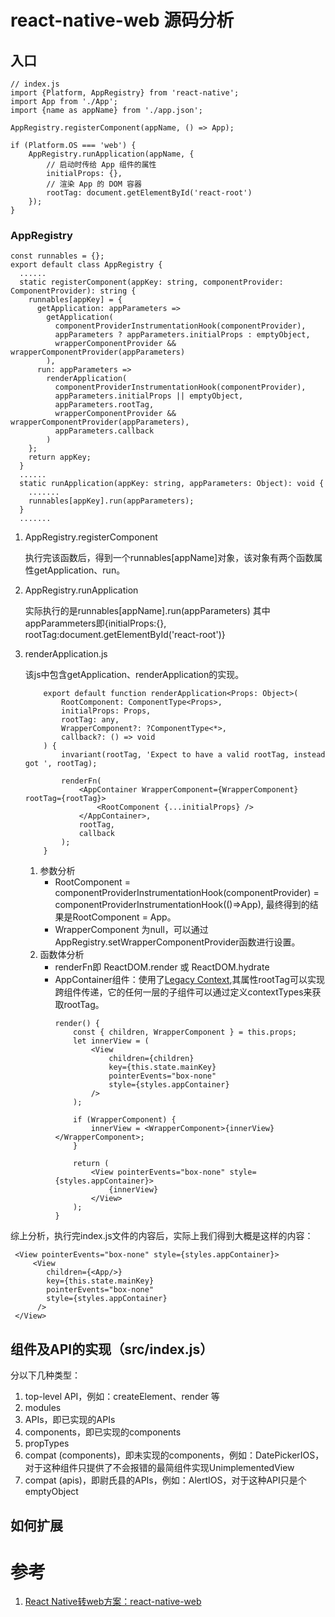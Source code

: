 # react-native-web 源码分析

## 入口
```
// index.js
import {Platform, AppRegistry} from 'react-native';
import App from './App';
import {name as appName} from './app.json';

AppRegistry.registerComponent(appName, () => App);

if (Platform.OS === 'web') {
    AppRegistry.runApplication(appName, {
        // 启动时传给 App 组件的属性
        initialProps: {},
        // 渲染 App 的 DOM 容器
        rootTag: document.getElementById('react-root')
    });
}
```
### AppRegistry
```
const runnables = {};
export default class AppRegistry {
  ......
  static registerComponent(appKey: string, componentProvider: ComponentProvider): string {
    runnables[appKey] = {
      getApplication: appParameters =>
        getApplication(
          componentProviderInstrumentationHook(componentProvider),
          appParameters ? appParameters.initialProps : emptyObject,
          wrapperComponentProvider && wrapperComponentProvider(appParameters)
        ),
      run: appParameters =>
        renderApplication(
          componentProviderInstrumentationHook(componentProvider),
          appParameters.initialProps || emptyObject,
          appParameters.rootTag,
          wrapperComponentProvider && wrapperComponentProvider(appParameters),
          appParameters.callback
        )
    };
    return appKey;
  }
  ......
  static runApplication(appKey: string, appParameters: Object): void {
    .......
    runnables[appKey].run(appParameters);
  }
  .......
```
1. AppRegistry.registerComponent

    执行完该函数后，得到一个runnables[appName]对象，该对象有两个函数属性getApplication、run。
  
2. AppRegistry.runApplication

    实际执行的是runnables[appName].run(appParameters)
    其中appParammeters即{initialProps:{}, rootTag:document.getElementById('react-root')}
    
3. renderApplication.js
    
    该js中包含getApplication、renderApplication的实现。
    ```
        export default function renderApplication<Props: Object>(
            RootComponent: ComponentType<Props>,
            initialProps: Props,
            rootTag: any,
            WrapperComponent?: ?ComponentType<*>,
            callback?: () => void
        ) {
            invariant(rootTag, 'Expect to have a valid rootTag, instead got ', rootTag);

            renderFn(
                <AppContainer WrapperComponent={WrapperComponent} rootTag={rootTag}>
                    <RootComponent {...initialProps} />
                </AppContainer>,
                rootTag,
                callback
            );
        }
    ```
    1. 参数分析
        - RootComponent = componentProviderInstrumentationHook(componentProvider) = componentProviderInstrumentationHook(()=>App), 最终得到的结果是RootComponent = App。
        - WrapperComponent 为null，可以通过AppRegistry.setWrapperComponentProvider函数进行设置。
    2. 函数体分析
        - renderFn即 ReactDOM.render 或 ReactDOM.hydrate
        - AppContainer组件：使用了[Legacy Context](https://react.docschina.org/docs/legacy-context.html),其属性rootTag可以实现跨组件传递，它的任何一层的子组件可以通过定义contextTypes来获取rootTag。
            ```
            render() {
                const { children, WrapperComponent } = this.props;
                let innerView = (
                    <View
                        children={children}
                        key={this.state.mainKey}
                        pointerEvents="box-none"
                        style={styles.appContainer}
                    />
                );

                if (WrapperComponent) {
                    innerView = <WrapperComponent>{innerView}</WrapperComponent>;
                }

                return (
                    <View pointerEvents="box-none" style={styles.appContainer}>
                        {innerView}
                    </View>
                );
            }
            ```

综上分析，执行完index.js文件的内容后，实际上我们得到大概是这样的内容：
```
 <View pointerEvents="box-none" style={styles.appContainer}>
     <View
        children={<App/>}
        key={this.state.mainKey}
        pointerEvents="box-none"
        style={styles.appContainer}
      />
 </View>
```
## 组件及API的实现（src/index.js）
分以下几种类型：
1. top-level API，例如：createElement、render 等
2. modules
3. APIs，即已实现的APIs
4. components，即已实现的components
5. propTypes
6. compat (components)，即未实现的components，例如：DatePickerIOS，对于这种组件只提供了不会报错的最简组件实现UnimplementedView
7. compat (apis)，即尉氏县的APIs，例如：AlertIOS，对于这种API只是个emptyObject

## 如何扩展



# 参考
1. [React Native转web方案：react-native-web](https://juejin.im/post/5b79397be51d45389153b060)
